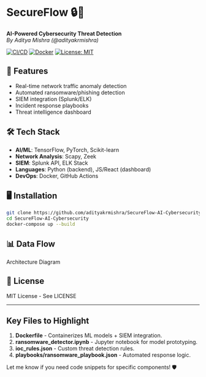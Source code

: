 # SecureFlow 🔒🤖  
**AI-Powered Cybersecurity Threat Detection**  
*By Aditya Mishra (@adityakrmishra)*  

[![CI/CD](https://github.com/adityakrmishra/SecureFlow-AI-Cybersecurity/actions/workflows/python-ci.yml/badge.svg)](https://github.com/adityakrmishra/SecureFlow-AI-Cybersecurity/actions)
[![Docker](https://img.shields.io/badge/Docker-Containerized-blue)](https://hub.docker.com/r/adityakrmishra/secureflow)
[![License: MIT](https://img.shields.io/badge/License-MIT-yellow.svg)](https://opensource.org/licenses/MIT)

## 🚀 Features  
- Real-time network traffic anomaly detection  
- Automated ransomware/phishing detection  
- SIEM integration (Splunk/ELK)  
- Incident response playbooks  
- Threat intelligence dashboard  

## 🛠️ Tech Stack  
- **AI/ML**: TensorFlow, PyTorch, Scikit-learn  
- **Network Analysis**: Scapy, Zeek  
- **SIEM**: Splunk API, ELK Stack  
- **Languages**: Python (backend), JS/React (dashboard)  
- **DevOps**: Docker, GitHub Actions  

## 🖥️ Installation  
```bash
git clone https://github.com/adityakrmishra/SecureFlow-AI-Cybersecurity.git
cd SecureFlow-AI-Cybersecurity
docker-compose up --build
```

## 📊 Data Flow
Architecture Diagram

## 📄 License
MIT License - See LICENSE


---

## **Key Files to Highlight**  
1. **Dockerfile** - Containerizes ML models + SIEM integration.  
2. **ransomware_detector.ipynb** - Jupyter notebook for model prototyping.  
3. **ioc_rules.json** - Custom threat detection rules.  
4. **playbooks/ransomware_playbook.json** - Automated response logic.  

Let me know if you need code snippets for specific components! 🛡️
